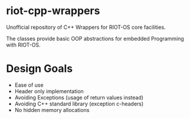 # riot-cpp-wrappers
Unofficial repository of C++ Wrappers for RIOT-OS core facilities.

The classes provide basic OOP abstractions for embedded Programming with RIOT-OS.

# Design Goals
* Ease of use
* Header only implementation
* Avoiding Exceptions (usage of return values instead)
* Avoiding C++ standard library (exception c-headers)
* No hidden memory allocations
